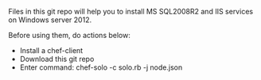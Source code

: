 Files in this git repo will help you to install MS SQL2008R2 and IIS services on Windows server 2012.

Before using them, do actions below:
* Install a chef-client
* Download this git repo 
* Enter command: chef-solo -c solo.rb -j node.json
